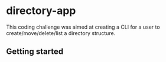 # directory-app

This coding challenge was aimed at creating a CLI for a user to create/move/delete/list a directory structure.

## Getting started
